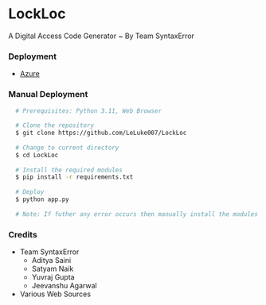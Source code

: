 # LockLoc
A Digital Access Code Generator ~ By Team SyntaxError

### Deployment
  - [Azure](https://lockloc.azurewebsites.net)
  
### Manual Deployment
```sh
  # Prerequisites: Python 3.11, Web Browser
  
  # Clone the repository
  $ git clone https://github.com/LeLuke007/LockLoc
  
  # Change to current directory
  $ cd LockLoc
  
  # Install the required modules
  $ pip install -r requirements.txt
  
  # Deploy
  $ python app.py
  
  # Note: If futher any error occurs then manually install the modules that are missing using pip install
```

### Credits
  - Team SyntaxError
    - Aditya Saini
    - Satyam Naik
    - Yuvraj Gupta
    - Jeevanshu Agarwal
  - Various Web Sources
